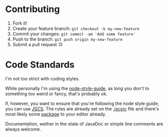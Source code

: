 # Contributing

  1. Fork it!
  2. Create your feature branch: `git checkout -b my-new-feature`
  3. Commit your changes: `git commit -am 'Add some feature'`
  4. Push to the branch: `git push origin my-new-feature`
  5. Submit a pull request :D

# Code Standards

  I'm not too strict with coding styles.

  While personally I'm using the [node-style-guide](https://github.com/felixge/node-style-guide), as long you don't to something too weird or fancy, that's probably ok.

  If, however, you want to ensure that you're following the node style guide, you can use [JSCS](https://github.com/jscs-dev/node-jscs). The rules are already set on the [.jscsrc](https://github.com/babel/babel-loader/blob/master/.jscsrc) file and there's most likely some [package](http://jscs.info/overview.html#friendly-packages) to your editor already.

  Documentation, wether in the state of JavaDoc or simple line comments are always welcome.
